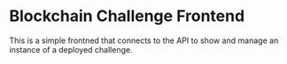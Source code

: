 # Blockchain Challenge Frontend

This is a simple frontned that connects to the API to show and manage an
instance of a deployed challenge.